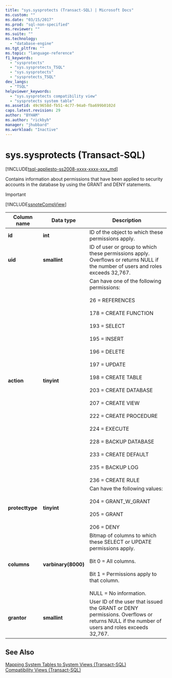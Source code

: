 ```yaml
---
title: "sys.sysprotects (Transact-SQL) | Microsoft Docs"
ms.custom: ""
ms.date: "03/15/2017"
ms.prod: "sql-non-specified"
ms.reviewer: ""
ms.suite: ""
ms.technology: 
  - "database-engine"
ms.tgt_pltfrm: ""
ms.topic: "language-reference"
f1_keywords: 
  - "sysprotects"
  - "sys.sysprotects_TSQL"
  - "sys.sysprotects"
  - "sysprotects_TSQL"
dev_langs: 
  - "TSQL"
helpviewer_keywords: 
  - "sys.sysprotects compatibility view"
  - "sysprotects system table"
ms.assetid: 49c9658d-fb51-4c77-94a0-fba699b0102d
caps.latest.revision: 29
author: "BYHAM"
ms.author: "rickbyh"
manager: "jhubbard"
ms.workload: "Inactive"
---
```

# sys.sysprotects (Transact-SQL)
[!INCLUDE[tsql-appliesto-ss2008-xxxx-xxxx-xxx_md](../../includes/tsql-appliesto-ss2008-xxxx-xxxx-xxx-md.md)]

  Contains information about permissions that have been applied to security accounts in the database by using the GRANT and DENY statements.  
  
> [!IMPORTANT]  
>  [!INCLUDE[ssnoteCompView](../../includes/ssnotecompview-md.md)]  
  
|Column name|Data type|Description|  
|-----------------|---------------|-----------------|  
|**id**|**int**|ID of the object to which these permissions apply.|  
|**uid**|**smallint**|ID of user or group to which these permissions apply. Overflows or returns NULL if the number of users and roles exceeds 32,767.|  
|**action**|**tinyint**|Can have one of the following permissions:<br /><br /> 26 = REFERENCES<br /><br /> 178 = CREATE FUNCTION<br /><br /> 193 = SELECT<br /><br /> 195 = INSERT<br /><br /> 196 = DELETE<br /><br /> 197 = UPDATE<br /><br /> 198 = CREATE TABLE<br /><br /> 203 = CREATE DATABASE<br /><br /> 207 = CREATE VIEW<br /><br /> 222 = CREATE PROCEDURE<br /><br /> 224 = EXECUTE<br /><br /> 228 = BACKUP DATABASE<br /><br /> 233 = CREATE DEFAULT<br /><br /> 235 = BACKUP LOG<br /><br /> 236 = CREATE RULE|  
|**protecttype**|**tinyint**|Can have the following values:<br /><br /> 204 = GRANT_W_GRANT<br /><br /> 205 = GRANT<br /><br /> 206 = DENY|  
|**columns**|**varbinary(8000)**|Bitmap of columns to which these SELECT or UPDATE permissions apply.<br /><br /> Bit 0 = All columns.<br /><br /> Bit 1 = Permissions apply to that column.<br /><br /> NULL = No information.|  
|**grantor**|**smallint**|User ID of the user that issued the GRANT or DENY permissions. Overflows or returns NULL if the number of users and roles exceeds 32,767.|  
  
## See Also  
 [Mapping System Tables to System Views &#40;Transact-SQL&#41;](../../relational-databases/system-tables/mapping-system-tables-to-system-views-transact-sql.md)   
 [Compatibility Views &#40;Transact-SQL&#41;](~/relational-databases/system-compatibility-views/system-compatibility-views-transact-sql.md)  
  
  
